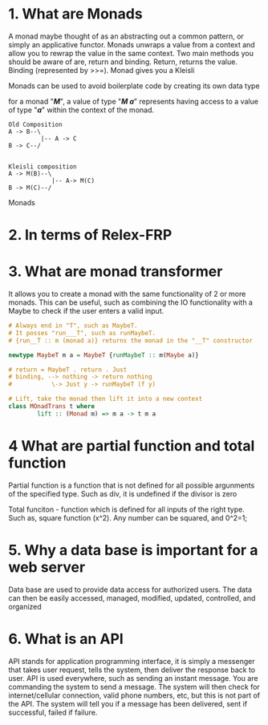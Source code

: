 # 1. What are Monads

A monad maybe thought of as an abstracting out a common pattern, or simply an applicative functor. Monads unwraps a value from a context and allow you to rewrap the value in the same context. Two main methods you should be aware of are, return and binding. Return, returns the value. Binding (represented by >>=). Monad gives you a Kleisli 

Monads can be used to avoid boilerplate code by creating its own data type

for a monad "***M***", a value of type "***M a***" represents having access to a value of type "***a***" within the context of the monad.

```
Old Composition
A -> B--\
         |-- A -> C
B -> C--/


Kleisli composition
A -> M(B)--\
            |-- A-> M(C)
B -> M(C)--/
```
Monads 

# 2. In terms of Relex-FRP





# 3. What are monad transformer

It allows you to create a monad with the same functionality of 2 or more monads. This can be useful, such as combining the IO functionality with a Maybe to check if the user enters a valid input.

```Haskell
# Always end in "T", such as MaybeT.
# It posses "run___T", such as runMaybeT.
# {run__T :: m (monad a)} returns the monad in the "__T" constructor

newtype MaybeT m a = MaybeT {runMaybeT :: m(Maybe a)}

# return = MaybeT . return . Just
# binding, --> nothing -> return nothing
#           \-> Just y -> runMaybeT (f y)

# Lift, take the monad then lift it into a new context
class MOnadTrans t where
        lift :: (Monad m) => m a -> t m a 
```

# 4 What are partial function and total function

Partial function is a function that is not defined for all possible argunments of the specified type. Such as div, it is undefined if the divisor is zero

Total funciton - function which is defined for all inputs of the right type. Such as, square function (x^2). Any number can be squared, and 0^2=1;

# 5. Why a data base is important for a web server

Data base are used to provide data access for authorized users. The data can then be easily accessed, managed, modified, updated, controlled, and organized

# 6. What is an API

API stands for application programming interface, it is simply a messenger that takes user request, tells the system, then deliver the response back to user. API is used everywhere, such as sending an instant message. You are commanding the system to send a message. The system will then check for internet/cellular connection, valid phone numbers, etc, but this is not part of the API. The system will tell you if a message has been delivered, sent if successful, failed if failure.

